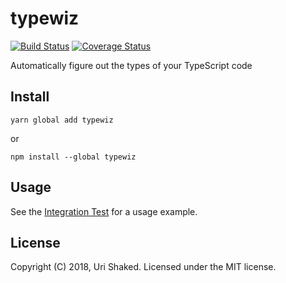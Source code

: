 # typewiz

[![Build Status](https://travis-ci.org/urish/typewiz.png?branch=master)](https://travis-ci.org/urish/typewiz)
[![Coverage Status](https://coveralls.io/repos/github/urish/typewiz/badge.svg?branch=master)](https://coveralls.io/github/urish/typewiz?branch=master)

Automatically figure out the types of your TypeScript code

## Install

    yarn global add typewiz

or

    npm install --global typewiz

## Usage

See the [Integration Test](src/integration.spec.ts) for a usage example.

## License

Copyright (C) 2018, Uri Shaked. Licensed under the MIT license.
